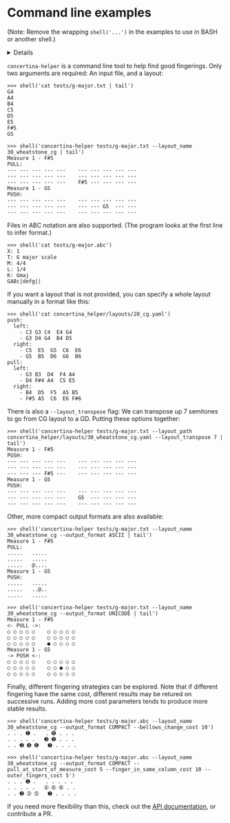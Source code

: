 # Command line examples

(Note: Remove the wrapping `shell('...')` in the examples to use in BASH or another shell.)

<details>

The command line examples are wrapped with a python helper function,
so that they can be tested the same way as other python code.

```
>>> import subprocess
>>> def shell(command):
...     result = subprocess.run(
...         command, shell=True, check=True, 
...         capture_output=True, text=True)
...     print(result.stdout.strip())

```

</details>

`concertina-helper` is a command line tool to help find good fingerings.
Only two arguments are required: An input file, and a layout:

```
>>> shell('cat tests/g-major.txt | tail')
G4
A4
B4
C5
D5
E5
F#5
G5

>>> shell('concertina-helper tests/g-major.txt --layout_name 30_wheatstone_cg | tail')
Measure 1 - F#5
PULL:
--- --- --- --- ---    --- --- --- --- ---
--- --- --- --- ---    --- --- --- --- ---
--- --- --- --- ---    F#5 --- --- --- ---
Measure 1 - G5
PUSH:
--- --- --- --- ---    --- --- --- --- ---
--- --- --- --- ---    --- --- G5  --- ---
--- --- --- --- ---    --- --- --- --- ---

```

Files in ABC notation are also supported. (The program looks at the first line to infer format.)

```
>>> shell('cat tests/g-major.abc')
X: 1
T: G major scale
M: 4/4
L: 1/4
K: Gmaj
GABc|defg||

```

If you want a layout that is not provided,
you can specify a whole layout manually in a format like this:

```
>>> shell('cat concertina_helper/layouts/20_cg.yaml')
push:
  left:
    - C3 G3 C4  E4 G4
    - G3 D4 G4  B4 D5
  right:
    - C5  E5  G5  C6  E6
    - G5  B5  D6  G6  B6
pull:
  left:
    - G3 B3  D4  F4 A4
    - D4 F#4 A4  C5 E5
  right:
    - B4  D5  F5  A5 B5
    - F#5 A5  C6  E6 F#6

```

There is also a `--layout_transpose` flag:
We can transpose up 7 semitones to go from CG layout to a GD.
Putting these options together:

```
>>> shell('concertina-helper tests/g-major.txt --layout_path concertina_helper/layouts/30_wheatstone_cg.yaml --layout_transpose 7 | tail')
Measure 1 - F#5
PUSH:
--- --- --- --- ---    --- --- --- --- ---
--- --- --- --- ---    --- --- --- --- ---
--- --- --- F#5 ---    --- --- --- --- ---
Measure 1 - G5
PUSH:
--- --- --- --- ---    --- --- --- --- ---
--- --- --- --- ---    G5  --- --- --- ---
--- --- --- --- ---    --- --- --- --- ---

```

Other, more compact output formats are also available:

```
>>> shell('concertina-helper tests/g-major.txt --layout_name 30_wheatstone_cg --output_format ASCII | tail')
Measure 1 - F#5
PULL:
.....   .....
.....   .....
.....   @....
Measure 1 - G5
PUSH:
.....   .....
.....   ..@..
.....   .....

```

```
>>> shell('concertina-helper tests/g-major.txt --layout_name 30_wheatstone_cg --output_format UNICODE | tail')
Measure 1 - F#5
<- PULL ->:
○ ○ ○ ○ ○    ○ ○ ○ ○ ○
○ ○ ○ ○ ○    ○ ○ ○ ○ ○
○ ○ ○ ○ ○    ● ○ ○ ○ ○
Measure 1 - G5
-> PUSH <-:
○ ○ ○ ○ ○    ○ ○ ○ ○ ○
○ ○ ○ ○ ○    ○ ○ ● ○ ○
○ ○ ○ ○ ○    ○ ○ ○ ○ ○

```

Finally, different fingering strategies can be explored.
Note that if different fingering have the same cost,
different results may be retured on successive runs.
Adding more cost parameters tends to produce more stable results.

```
>>> shell('concertina-helper tests/g-major.abc --layout_name 30_wheatstone_cg --output_format COMPACT --bellows_change_cost 10')
. . . ➊ .   . ➑ . . .
. . . . .   ➌ ➎ . . .
. . ➋ ➍ ➏   ➐ . . . .

>>> shell('concertina-helper tests/g-major.abc --layout_name 30_wheatstone_cg --output_format COMPACT --pull_at_start_of_measure_cost 5 --finger_in_same_column_cost 10 --outer_fingers_cost 5')
. . . ➊ .   . . . . .
. . . . .   ➃ ➅ ➇ . .
. . ➋ ➂ ➄   ➐ . . . .

```

If you need more flexibility than this,
check out the [API documentation](https://mccalluc.github.io/concertina-helper),
or contribute a PR.